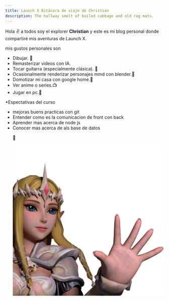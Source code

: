 ```yaml
---
title: Launch X Bitácora de viaje de Christian
description: The hallway smelt of boiled cabbage and old rag mats.
---
```


Hola ✌️ a todos soy el explorer **Christian** y este es mi blog personal donde compartiré mis aventuras de Launch X.

<p>
mis gustos personales son 
</p>
<ul>
    <li>Dibujar. 🎨
    <li>Remasterizar videos  con IA.
    <li>Tocar guitarra (especialmente clásica). 🎸
    <li>Ocasionalmente renderizar  personajes mmd con blender.🤖
    <li>Domotizar mi casa  con google home.🚀
    <li>Ver anime o series.📺
    <li>Jugar en pc.👾
</ul>

*Espectativas del curso

<ul>
  <li> mejoras  buens practicas con git
  <li> Entender como es la comunicacion de front con back
  <li> Aprender mas acerca de node js
  <li> Conocer mas acerca de als base de datos
   
🚀



![Drag Racing](https://raw.githubusercontent.com/ChristianDeM/img/main/z.png)
